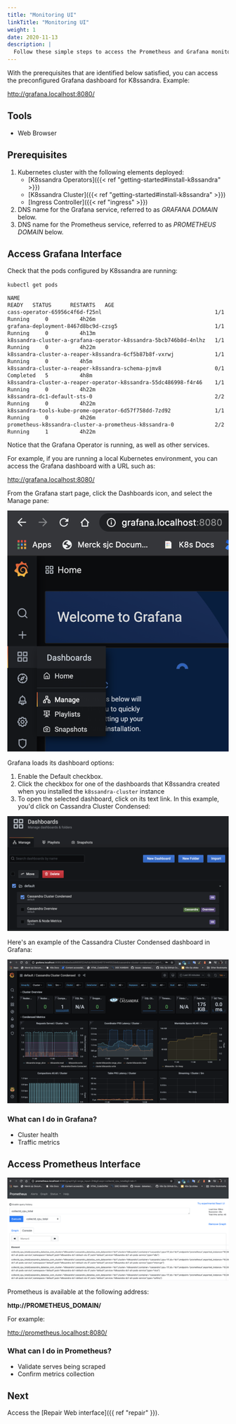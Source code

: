 ```yaml
---
title: "Monitoring UI"
linkTitle: "Monitoring UI"
weight: 1
date: 2020-11-13
description: |
  Follow these simple steps to access the Prometheus and Grafana monitoring interfaces.
---
```



With the prerequisites that are identified below satisfied, you can access the preconfigured Grafana dashboard for K8ssandra. Example:

http://grafana.localhost:8080/

## Tools

* Web Browser

## Prerequisites

1. Kubernetes cluster with the following elements deployed:
   * [K8ssandra Operators]({{< ref "getting-started#install-k8ssandra" >}})
   * [K8ssandra Cluster]({{< ref "getting-started#install-k8ssandra" >}})
   * [Ingress Controller]({{< ref "ingress" >}})
1. DNS name for the Grafana service, referred to as _GRAFANA DOMAIN_ below.
1. DNS name for the Prometheus service, referred to as _PROMETHEUS DOMAIN_
   below.

## Access Grafana Interface

Check that the pods configured by K8ssandra are running:

`kubectl get pods`
```
NAME                                                              READY   STATUS      RESTARTS   AGE
cass-operator-65956c4f6d-f25nl                                    1/1     Running     0          4h26m
grafana-deployment-8467d8bc9d-czsg5                               1/1     Running     0          4h13m
k8ssandra-cluster-a-grafana-operator-k8ssandra-5bcb746b8d-4nlhz   1/1     Running     0          4h22m
k8ssandra-cluster-a-reaper-k8ssandra-6cf5b87b8f-vxrwj             1/1     Running     0          4h5m
k8ssandra-cluster-a-reaper-k8ssandra-schema-pjmv8                 0/1     Completed   5          4h8m
k8ssandra-cluster-a-reaper-operator-k8ssandra-55dc486998-f4r46    1/1     Running     0          4h22m
k8ssandra-dc1-default-sts-0                                       2/2     Running     0          4h22m
k8ssandra-tools-kube-prome-operator-6d57f758dd-7zd92              1/1     Running     0          4h26m
prometheus-k8ssandra-cluster-a-prometheus-k8ssandra-0             2/2     Running     1          4h22m
```

Notice that the Grafana Operator is running, as well as other services.

For example, if you are running a local Kubernetes environment, you can access the Grafana dashboard with a URL such as:

http://grafana.localhost:8080/

From the Grafana start page, click the Dashboards icon, and select the Manage pane:

![OK](grafana-dashboards-icon.png)

Grafana loads its dashboard options:

1. Enable the Default checkbox.
1. Click the checkbox for one of the dashboards that K8ssandra created when you installed the `k8ssandra-cluster` instance
1. To open the selected dashboard, click on its text link. In this example, you'd click on Cassandra Cluster Condensed:

![OK](grafana-dashboards-default-selected1.png)

Here's an example of the Cassandra Cluster Condensed dashboard in Grafana:

![OK](grafana-cass-cluster-condensed.png)


### What can I do in Grafana?

* Cluster health
* Traffic metrics

## Access Prometheus Interface

![Prometheus UI](prometheus-example.png)

Prometheus is available at the following address:

**http://PROMETHEUS_DOMAIN/**

For example:

http://prometheus.localhost:8080/

### What can I do in Prometheus?

* Validate serves being scraped
* Confirm metrics collection

## Next

Access the [Repair Web interface]({{ ref "repair" }}).
